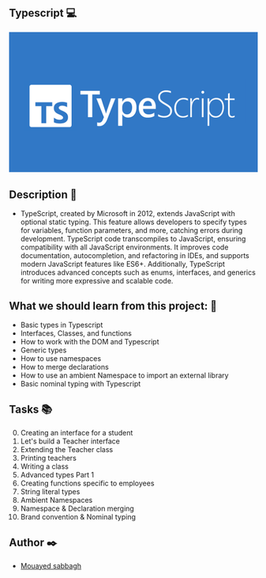 ## Typescript 💻

<img src="image/0_JVVKm0w8iaFX0kgTreadme.png" alt="Alt text" title="Optional title">

## Description 💬

- TypeScript, created by Microsoft in 2012, extends JavaScript with optional static typing. This feature allows developers to specify types for variables, function parameters, and more, catching errors during development. TypeScript code transcompiles to JavaScript, ensuring compatibility with all JavaScript environments. It improves code documentation, autocompletion, and refactoring in IDEs, and supports modern JavaScript features like ES6+. Additionally, TypeScript introduces advanced concepts such as enums, interfaces, and generics for writing more expressive and scalable code.


## What we should learn from this project: 📑
- Basic types in Typescript
- Interfaces, Classes, and functions
- How to work with the DOM and Typescript
- Generic types
- How to use namespaces
- How to merge declarations
- How to use an ambient Namespace to import an external library
- Basic nominal typing with Typescript

## Tasks 📚
0. Creating an interface for a student
1. Let's build a Teacher interface
2. Extending the Teacher class
3. Printing teachers
4. Writing a class
5. Advanced types Part 1
6. Creating functions specific to employees
7. String literal types
8. Ambient Namespaces
9. Namespace & Declaration merging
10. Brand convention & Nominal typing
## Author ✒️
- [Mouayed sabbagh](https://github.com/MOUAYEDSB)